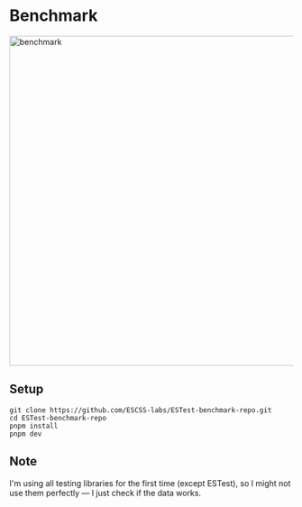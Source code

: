 # Benchmark
<img width="585" alt="benchmark" src="https://github.com/user-attachments/assets/8d098a02-9d22-4995-89f5-0609948c091a" />

## Setup


```
git clone https://github.com/ESCSS-labs/ESTest-benchmark-repo.git
cd ESTest-benchmark-repo
pnpm install
pnpm dev
```

## Note
  I'm using all testing libraries for the first time (except ESTest), so I might not use them perfectly — I just check if the data works.

